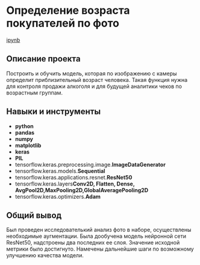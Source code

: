 # Определение возраста покупателей по фото

 [ipynb](https://github.com/DinaGreb/Portfolio/blob/main/Computer_vision/Vision_of_age.ipynb)

## Описание проекта

Построить и обучить модель, которая по изображению с камеры определит приблизительный возраст человека. Такая функция нужна для контроля продажи алкоголя и для будущей аналитики чеков по возрастным группам.


## Навыки и инструменты

- **python**
- **pandas**
- **numpy**
- **matplotlib**
- **keras**
- **PIL**
- tensorflow.keras.preprocessing.image.**ImageDataGenerator**
- tensorflow.keras.models.**Sequential**
- tensorflow.keras.applications.resnet.**ResNet50**
- tensorflow.keras.layers**Conv2D, Flatten, Dense, AvgPool2D,MaxPooling2D,GlobalAveragePooling2D**
- tensorflow.keras.optimizers.**Adam**


## Общий вывод

Был проведен исследователький анализ фото в наборе, осуществлены необходимые аугментации. Была дообучена модель нейронной сети ResNet50, надстроены два последних ее слоя. Значение исходной метрики было достигнуто. Намечены дальнейшие шаги по возможному улучшению качества модели.


